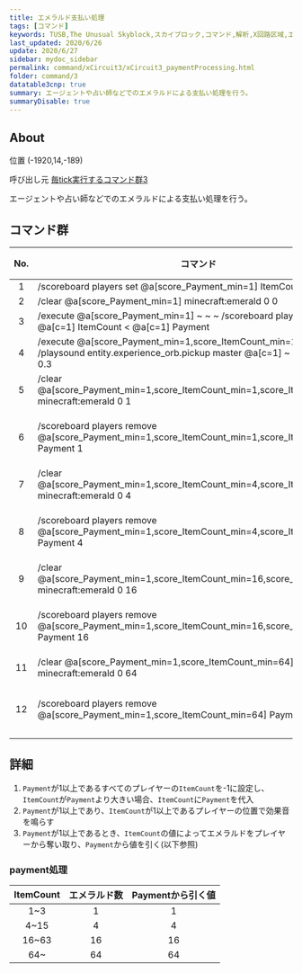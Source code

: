 ```yaml
---
title: エメラルド支払い処理
tags: [コマンド]
keywords: TUSB,The Unusual Skyblock,スカイブロック,コマンド,解析,X回路区域,エメラルド
last_updated: 2020/6/26
update: 2020/6/27
sidebar: mydoc_sidebar
permalink: command/xCircuit3/xCircuit3_paymentProcessing.html
folder: command/3
datatable3cnp: true
summary: エージェントや占い師などでのエメラルドによる支払い処理を行う。
summaryDisable: true
---
```


## About

<span class="tagYellow">位置</span> (-1920,14,-189)

<span class="tagBlack">呼び出し元</span> [毎tick実行するコマンド群3]({{site.baseurl}}/command/xCircuit3/xCircuit3_command.html)

エージェントや占い師などでのエメラルドによる支払い処理を行う。

## コマンド群

<div class="datatable3cnp-begin"></div>

|No.|コマンド|状態|
|:-:|-|-|
|1|/scoreboard players set @a[score_Payment_min=1] ItemCount -1|
|2|/clear @a[score_Payment_min=1] minecraft:emerald 0 0|
|3|/execute @a[score_Payment_min=1] ~ ~ ~ /scoreboard players operation @a[c=1] ItemCount < @a[c=1] Payment|
|4|/execute @a[score_Payment_min=1,score_ItemCount_min=1] ~ ~ ~ /playsound entity.experience_orb.pickup master @a[c=1] ~ ~ ~ 0.3 1.782 0.3|
|5|/clear @a[score_Payment_min=1,score_ItemCount_min=1,score_ItemCount=3] minecraft:emerald 0 1|
|6|/scoreboard players remove @a[score_Payment_min=1,score_ItemCount_min=1,score_ItemCount=3] Payment 1|条件付き|
|7|/clear @a[score_Payment_min=1,score_ItemCount_min=4,score_ItemCount=15] minecraft:emerald 0 4|
|8|/scoreboard players remove @a[score_Payment_min=1,score_ItemCount_min=4,score_ItemCount=15] Payment 4|条件付き|
|9|/clear @a[score_Payment_min=1,score_ItemCount_min=16,score_ItemCount=63] minecraft:emerald 0 16|
|10|/scoreboard players remove @a[score_Payment_min=1,score_ItemCount_min=16,score_ItemCount=63] Payment 16|条件付き|
|11|/clear @a[score_Payment_min=1,score_ItemCount_min=64] minecraft:emerald 0 64|
|12|/scoreboard players remove @a[score_Payment_min=1,score_ItemCount_min=64] Payment 64|条件付き|

<div class="datatable3cnp-end"></div>

## 詳細

1. `Payment`が1以上であるすべてのプレイヤーの`ItemCount`を-1に設定し、`ItemCount`が`Payment`より大きい場合、`ItemCount`に`Payment`を代入
2. `Payment`が1以上であり、`ItemCount`が1以上であるプレイヤーの位置で効果音を鳴らす
3. `Payment`が1以上であるとき、`ItemCount`の値によってエメラルドをプレイヤーから奪い取り、`Payment`から値を引く(以下参照)

### payment処理

|ItemCount|エメラルド数|Paymentから引く値|
|:-:|:-:|:-:|
|1~3|1|1|
|4~15|4|4|
|16~63|16|16|
|64~|64|64|
